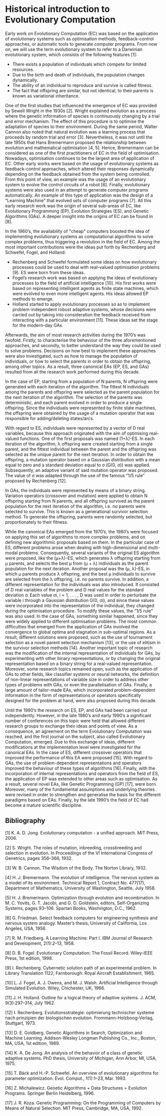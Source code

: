 # Historical introduction to Evolutionary Computation

Early work on Evolutionary Computation (EC) was based on the application of evolutionary
systems such as optimisation methods, feedback-control approaches, or automatic tools to
generate computer programs. From now on, we will use the term evolutionary system to
refer to a Darwinian evolutionary system, which consists of the following features [1]:

* There exists a population of individuals which compete for limited resources.
* Due to the birth and death of individuals, the population changes dynamically.
* The ability of an individual to reproduce and survive is called fitness.
* The fact that offspring are similar, but not identical, to their parents is known
as variational inheritance.

One of the first studies that influenced the emergence of EC was provided by Sewell
Wright in the 1930s [2]. Wright explained evolution as a process where the genetic
information of species is continuously changing by a trial and error mechanism. The
effect of this procedure is to optimise the adaptation of species to their environment.
During the same period, Walter Cannon also noted that natural evolution
was a learning process that proceeds by random trial and error [3]. Nevertheless,
it was not until the late 1950s that Hans Bremermann proposed the relationship between
evolution and mathematical optimisation [4, 5]. Hence, Bremermann can be
considered as one of the first practitioners of EC in the field of optimisation. Nowadays,
optimisation continues to be the largest area of application of EC. Other
early works were based on the usage of evolutionary systems as feedback-control
approaches, which altered their responses dynamically depending on the feedback
obtained from the system being controlled. From this point of view, an example was
the usage of an evolutionary system to evolve the control circuits of a robot [6].
Finally, evolutionary systems were also used in an attempt to generate computer
programs automatically. An example of this type of application was the design of
a “Learning Machine” that evolved sets of computer programs [7]. All this early
research work was the origin of several sub-areas of EC, like Evolutionary Programming (EP),
Evolution Strategies (ES), and Genetic Algorithms (GAs). A deeper insight into the origins
of EC can be found in [8].

In the 1960’s, the availability of "cheap" computers boosted the idea of implementing
evolutionary systems as computational algorithms to solve complex problems, thus
triggering a revolution in the field of EC. Among the most important contributions
were the ideas put forth by Rechenberg and Schwefel, Fogel, and Holland:

* Rechenberg and Schwefel formulated some ideas on how evolutionary processes
could be used to deal with real-valued optimisation problems [9]. ES were
born from these ideas.
* Fogel’s research work was based on applying the ideas of evolutionary processes
to the field of artificial intelligence [10]. His first works were based on
representing intelligent agents as finite state machines, which were evolved to
even more intelligent agents. His ideas allowed EP methods to emerge.
* Holland started to apply evolutionary processes so as to implement problem-independent
robust adaptive systems, whose decisions were carried out by taking
into consideration the feedback received from interacting with a particular
environment [11]. These ideas set the stage for the modern-day GAs.

Afterwards, the aim of most research activities during the 1970’s was twofold.
Firstly, to characterise the behaviour of the three aforementioned approaches, and
secondly, to better understand the way they could be used to solve problems. Decisions
on how best to implement these approaches were also investigated, such as
how to manage the population of individuals, or how to select the parents in order
to obtain the offspring, among other topics. As a result, three canonical EAs (EP,
ES, and GAs) resulted from all the research work performed during this decade.

In the case of EP, starting from a population of N parents, N offspring were generated
with each iteration of the algorithm. The fittest N individuals among the
parents and offspring were selected as the parent population for the next iteration
of the algorithm. The selection of the parents was deterministic, and each parent
evolved in order to produce a single offspring. Since the individuals were represented
by finite state machines, the offspring were obtained by the usage of a mutation operator
that was responsible for adding/deleting states/arcs.

With regard to ES, individuals were represented by a vector of D real variables,
because this approach originated with the aim of optimising real-valued functions.
One of the first proposals was named (1+λ)-ES. In each iteration of the algorithm,
λ offspring were created starting from a single parent, and the fittest individual
between the parent and the offspring was selected as the unique parent for the
next iteration. In order to obtain the offspring, a mutation operator based on a
Gaussian distribution with a mean equal to zero and a standard deviation equal
to σ (G(0, σ)) was applied. Subsequently, an adaptive variant of said mutation
operator was proposed. The value of σ was adapted through the use of the famous
“1/5 rule” proposed by Rechenberg [12].

In GAs, the individuals were represented by means of a binary string. Variation
operators (crossover and mutation) were applied to obtain N offspring starting
from N parents, and all offspring survived as the parent population for the next
iteration of the algorithm, i.e. no parents were selected to survive. This is known
as a generational survivor selection method. To generate the offspring, parents were
randomly selected, but proportionately to their fitness.

While the canonical EAs emerged from the 1970’s, the 1980’s were focused on applying
this set of algorithms to more complex problems, and on defining new algorithmic
proposals based on them. In the particular case of ES, different problems arose
when dealing with high-dimensional and multi-modal problems. Consequently, several
variants of the original ES algorithm were proposed, like the (μ+λ)-ES, which
generates λ offspring starting from μ parents, and selects the best μ from (μ + λ)
individuals as the parent population for the next iteration. Another proposal was
the (μ, λ)-ES, in which μ parents produce λ offspring, and the best μ individuals
to survive are selected from the λ offspring, i.e. no parents survive. In addition,
a different representation for the individuals was also introduced. It consisted of
D real variables of the problem and D real values for the standard deviation σ.
Each value σi, i = 1, . . . , D was used in order to perturbate the variable i through
a Gaussian distribution G(0, σi), and since these values were incorporated into the
representation of the individual, they changed during the optimisation procedure.
To modify these values, the “1/5 rule” was also used. In the case of GAs, something
similar happened, since they were widely applied to different optimisation problems.
The most common difficulties that emerged from the application of GAs involved
the convergence to global optima and stagnation in sub-optimal regions. As a result,
different solutions were proposed, such as the use of tournament selection as
a novel parent selection mechanism [13], or the use of elitism in the survivor selection
methods [14]. Another important topic of research was the modification of
the internal representation of individuals for GAs, by experimenting with other binary
representations, or by changing the original representation based on a binary
string for a real-valued representation. Moreover, some research topics remained
open, such as the application of GAs to other fields, like classifier systems or neural
networks, the definition of non-linear representations of variable size in order
to address other types of problems with GAs, or even the parallelisation of GAs.
Finally, a large amount of tailor-made EAs, which incorporated problem-dependent
information in the form of representations or operators specifically designed for the
problem at hand, were also proposed during this decade.

Until the 1990’s the research on ES, EP, and GAs had been carried out independently.
However, in the late 1980’s and early 1990’s a significant number of conferences
on this topic were held that allowed different research groups to exchange their
ideas and points of view. As a consequence, an agreement on the term Evolutionary
Computation was reached, and the first journal on the subject, also called Evolutionary
Computation, emerged. Due to this exchange of ideas, different modifications at the
implementation level were investigated for the canonical EAs. In the case
of ES, different crossover operators that improved the performance of this EA were
proposed [15]. With regard to GAs, the use of problem-dependent representations
and operators improved the behaviour of these types of algorithms [16]. Finally,
with the incorporation of internal representations and operators from the field of
ES, the application of EP was extended to other areas such as optimisation. As a
result, several novel EAs, like Genetic Programming (GP) [17], were born. Moreover,
many of the fundamental assumptions and underlying theories were revised in order to
strengthen and generalise the basis for the different paradigms based on EAs.
Finally, by the late 1990’s the field of EC had become a mature scientific discipline.

## Bibliography

[1] K. A. D. Jong. Evolutionary computation - a unified approach. MIT Press,
2006.

[2] S. Wright. The roles of mutation, inbreeding, crossbreeding and selection in
evolution. In Proceedings of the VI International Congress of Genetrics, pages
356–366, 1932.

[3] W. B. Cannon. The Wisdom of the Body. The Norton Library, 1932.

[4] H. J. Bremermann. The evolution of intelligence. The nervous system as a
model of its environment. Technical Report 1, Contract No. 477(17), Department
of Mathematics, University of Washington, Seattle, July 1958.

[5] H. J. Bremermann. Optimization through evolution and recombination. In
M. C. Yovits, G. T. Jacobi, and G. D. Goldstein, editors, Self-Organizing
Systems, pages 93–106. Spartan Books, Washington, D.C., 1962.

[6] G. Friedman. Select feedback computers for engineering synthesis and nervous
system analogy. Master’s thesis, University of California, Los Angeles, USA,
1956.

[7] R. M. Friedberg. A Learning Machine: Part I. IBM Journal of Research and
Development, 2(1):2–13, 1958.

[8] D. B. Fogel. Evolutionary Computation: The Fossil Record. Wiley-IEEE Press,
1st edition, 1998.

[9] I. Rechenberg. Cybernetic solution path of an experimental problem. In
Library Translation 1122, Farnborough: Royal Aircraft Establishment, 1965.

[10] L. J. Fogel, A. J. Owens, and M. J. Walsh. Artificial Intelligence through
Simulated Evolution. Wiley, Chichester, UK, 1966.

[11] J. H. Holland. Outline for a logical theory of adaptive systems. J. ACM,
9(3):297–314, July 1962.

[12] I. Rechenberg. Evolutionsstrategie: optimierung technischer systeme nach
prinzipien der biologischen evolution. Frommann-Holzboog-Verlag, Stuttgart,
1973.

[13] D. E. Goldberg. Genetic Algorithms in Search, Optimization and Machine
Learning. Addison-Wesley Longman Publishing Co., Inc., Boston, MA, USA,
1st edition, 1989.

[14] K. A. De Jong. An analysis of the behavior of a class of genetic adaptive
systems. PhD thesis, University of Michigan, Ann Arbor, MI, USA, 1975.

[15] T. Bäck and H.-P. Schwefel. An overview of evolutionary algorithms for parameter
optimization. Evol. Comput., 1(1):1–23, Mar. 1993.

[16] Z. Michalewicz. Genetic Algorithms + Data Structures = Evolution Programs.
Springer Berlin Heidelberg, 1996.

[17] J. R. Koza. Genetic Programming: On the Programming of Computers by
Means of Natural Selection. MIT Press, Cambridge, MA, USA, 1992.
